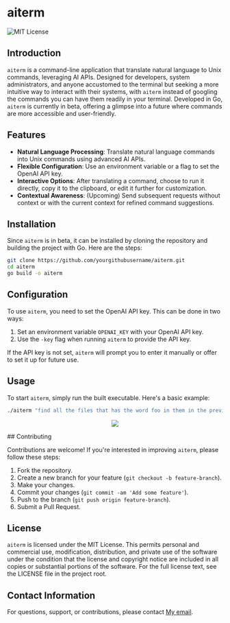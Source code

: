 # aiterm

![MIT License](https://img.shields.io/badge/license-MIT-green.svg)

## Introduction

`aiterm` is a command-line application that translate natural 
language to Unix commands, leveraging AI APIs. Designed for developers, system administrators, 
and anyone accustomed to the terminal but seeking a more intuitive way 
to interact with their systems, with `aiterm` instead of googling the commands you can have them 
readily in your terminal. Developed in Go, `aiterm` is currently 
in beta, offering a glimpse into a future where commands are more accessible 
and user-friendly.

## Features

- **Natural Language Processing**: Translate natural language commands into Unix commands using advanced AI APIs.
- **Flexible Configuration**: Use an environment variable or a flag to set the OpenAI API key.
- **Interactive Options**: After translating a command, choose to run it directly, copy it to the clipboard, or edit it further for customization.
- **Contextual Awareness**: (Upcoming) Send subsequent requests without context or with the current context for refined command suggestions.

## Installation

Since `aiterm` is in beta, it can be installed by cloning the repository and building the project with Go. Here are the steps:

```bash
git clone https://github.com/yourgithubusername/aiterm.git
cd aiterm
go build -o aiterm
```
## Configuration

To use `aiterm`, you need to set the OpenAI API key. This can be done in two ways:

1. Set an environment variable `OPENAI_KEY` with your OpenAI API key.
2. Use the `-key` flag when running `aiterm` to provide the API key.

If the API key is not set, `aiterm` will prompt you to enter it manually or offer to set it up for future use.

## Usage

To start `aiterm`, simply run the built executable. Here's a basic example:

```bash
./aiterm "find all the files that has the word foo in them in the previous directory"
```
<p align="center">
  <img alig src="https://github.com/Thakay/aiterm/blob/main/usage.gif" />
</p>
## Contributing

Contributions are welcome! If you're interested in improving `aiterm`, please follow these steps:

1. Fork the repository.
2. Create a new branch for your feature (`git checkout -b feature-branch`).
3. Make your changes.
4. Commit your changes (`git commit -am 'Add some feature'`).
5. Push to the branch (`git push origin feature-branch`).
6. Submit a Pull Request.


## License

`aiterm` is licensed under the MIT License. This permits personal and commercial use, modification, distribution, and private use of the software under the condition that the license and copyright notice are included in all copies or substantial portions of the software. For the full license text, see the LICENSE file in the project root.

## Contact Information

For questions, support, or contributions, please contact [My email](mailto:your.email@example.com).

